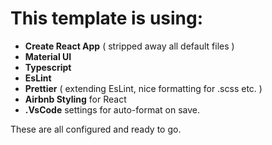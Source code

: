 # This template is using:

-   **Create React App** ( stripped away all default files )
-   **Material UI**
-   **Typescript**
-   **EsLint**
-   **Prettier** ( extending EsLint, nice formatting for .scss etc. )
-   **Airbnb Styling** for React
-   **.VsCode** settings for auto-format on save.

These are all configured and ready to go.
